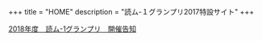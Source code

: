 +++
title = "HOME"
description = "読ム-１グランプリ2017特設サイト"
+++

<script type="application/javascript" src="https://embed.nicovideo.jp/watch/sm32524053/script?w=720&h=480"></script><noscript><a href="http://www.nicovideo.jp/watch/sm32524053">2018年度　読ム-1グランプリ　開催告知</a></noscript>



